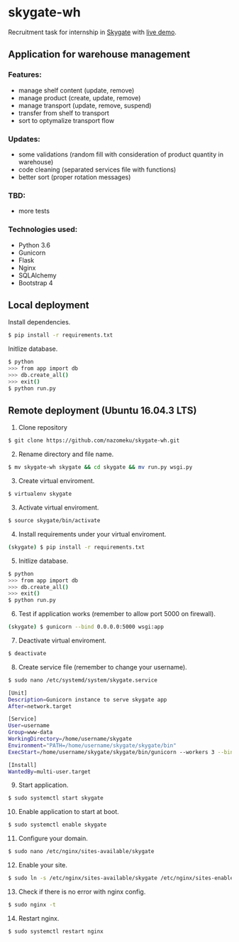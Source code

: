 # skygate-wh

Recruitment task for internship in [Skygate](https://skygate.pl/) with [live demo](http://nazo.pm/wh).


## Application for warehouse management

### Features:
- manage shelf content (update, remove)
- manage product (create, update, remove)
- manage transport (update, remove, suspend)
- transfer from shelf to transport
- sort to optymalize transport flow

### Updates:
- some validations (random fill with consideration of product quantity in warehouse)
- code cleaning (separated services file with functions)
- better sort (proper rotation messages)

### TBD:
- more tests

### Technologies used:
- Python 3.6
- Gunicorn
- Flask
- Nginx
- SQLAlchemy
- Bootstrap 4


## Local deployment

Install dependencies.
```sh
$ pip install -r requirements.txt
```

Initlize database.
```sh
$ python
>>> from app import db
>>> db.create_all()
>>> exit()
$ python run.py
```


## Remote deployment (Ubuntu 16.04.3 LTS)

1. Clone repository
```sh
$ git clone https://github.com/nazomeku/skygate-wh.git
```
2. Rename directory and file name.
```sh
$ mv skygate-wh skygate && cd skygate && mv run.py wsgi.py
```
3. Create virtual enviroment.
```sh
$ virtualenv skygate
```
3. Activate virtual enviroment.
```sh
$ source skygate/bin/activate
```
4. Install requirements under your virtual enviroment.
```sh
(skygate) $ pip install -r requirements.txt
```
5. Initlize database.
```sh
$ python
>>> from app import db
>>> db.create_all()
>>> exit()
$ python run.py
```
6. Test if application works (remember to allow port 5000 on firewall).
```sh
(skygate) $ gunicorn --bind 0.0.0.0:5000 wsgi:app
```
7. Deactivate virtual enviroment.
```sh
$ deactivate
```
8. Create service file (remember to change your username).
```sh
$ sudo nano /etc/systemd/system/skygate.service
```
```sh
[Unit]
Description=Gunicorn instance to serve skygate app
After=network.target

[Service]
User=username
Group=www-data
WorkingDirectory=/home/username/skygate
Environment="PATH=/home/username/skygate/skygate/bin"
ExecStart=/home/username/skygate/skygate/bin/gunicorn --workers 3 --bind unix:skygate.sock -m 007 wsgi:app

[Install]
WantedBy=multi-user.target
```
9. Start application.
```sh
$ sudo systemctl start skygate
```
10. Enable application to start at boot.
```sh
$ sudo systemctl enable skygate
```
11. Configure your domain.
```sh
$ sudo nano /etc/nginx/sites-available/skygate
```
12. Enable your site.
```sh
$ sudo ln -s /etc/nginx/sites-available/skygate /etc/nginx/sites-enabled
```
13. Check if there is no error with nginx config.
```sh
$ sudo nginx -t
```
14. Restart nginx.
```sh
$ sudo systemctl restart nginx
```
